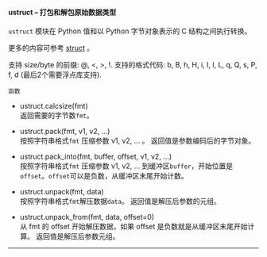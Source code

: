 #### **ustruct** – 打包和解包原始数据类型

`ustruct` 模块在 Python 值和以 Python 字节对象表示的 C 结构之间执行转换。

更多的内容可参考  [struct](https://docs.python.org/3/library/struct.html) 。

支持 size/byte 的前缀: @, <, >, !.
支持的格式代码: b, B, h, H, i, I, l, L, q, Q, s, P, f, d (最后2个需要浮点库支持).

`函数`

- ustruct.calcsize(fmt)  
  返回需要的字节数`fmt`。

- ustruct.pack(fmt, v1, v2, ...)  
  按照字符串格式`fmt` 压缩参数 v1, v2, ... 。 返回值是参数编码后的字节对象。

- ustruct.pack_into(fmt, buffer, offset, v1, v2, ...)  
  按照字符串格式`fmt` 压缩参数 v1, v2, ... 到缓冲区`buffer`，开始位置是`offset`。`offset`可以是负数，从缓冲区末尾开始计数。

- ustruct.unpack(fmt, data)  
  按照字符串格式`fmt`解压数据`data`。 返回值是解压后参数的元组。

- ustruct.unpack_from(fmt, data, offset=0)  
  从 fmt 的 offset 开始解压数据，如果 offset 是负数就是从缓冲区末尾开始计算。 返回值是解压后参数元组。

----------